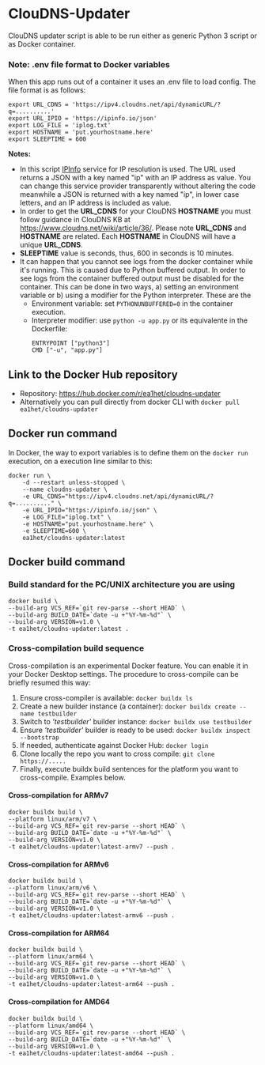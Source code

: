 # ClouDNS-Updater
ClouDNS updater script is able to be run either as generic Python 3 script or as Docker container. 

### Note: .env file format to Docker variables
When this app runs out of a container it uses an .env file to load config. The file format is as follows:

```
export URL_CDNS = 'https://ipv4.cloudns.net/api/dynamicURL/?q=..........'
export URL_IPIO = 'https://ipinfo.io/json'
export LOG_FILE = 'iplog.txt'
export HOSTNAME = 'put.yourhostname.here'
export SLEEPTIME = 600
```
____Notes:____ 
- In this script [IPInfo](https://ipinfo.io) service for IP resolution is used. The URL used returns a JSON with a key named "ip" with an IP address as value. You can change this service provider transparently without altering the code meanwhile a JSON is returned with a key named "ip", in lower case letters, and an IP address is included as value. 
- In order to get the __URL_CDNS__ for your ClouDNS __HOSTNAME__ you must follow guidance in ClouDNS KB at https://www.cloudns.net/wiki/article/36/. Please note __URL_CDNS__ and __HOSTNAME__ are related. Each __HOSTNAME__ in ClouDNS will have a unique __URL_CDNS__. 
- __SLEEPTIME__ value is seconds, thus, 600 in seconds is 10 minutes. 
- It can happen that you cannot see logs from the docker container while it's running. This is caused due to Python buffered output. In order to see logs from the container buffered output must be disabled for the container. This can be done in two ways, a) setting an environment variable or b) using a modifier for the Python interpreter. These are the 
  - Environment variable: set ```PYTHONUNBUFFERED=0``` in the container execution. 
  - Interpreter modifier: use ```python -u app.py``` or its equivalente in the Dockerfile:
    ```
    ENTRYPOINT ["python3"]
    CMD ["-u", "app.py"]
    ``` 

## Link to the Docker Hub repository
- Repository: https://hub.docker.com/r/ea1het/cloudns-updater
- Alternatively you can pull directly from docker CLI with ```docker pull ea1het/cloudns-updater ``` 

## Docker run command
In Docker, the way to export variables is to define them on the ```docker run``` execution, on a execution line similar to this:

```
docker run \
    -d --restart unless-stopped \
    --name cloudns-updater \
    -e URL_CDNS="https://ipv4.cloudns.net/api/dynamicURL/?q=.........." \
    -e URL_IPIO="https://ipinfo.io/json" \
    -e LOG_FILE="iplog.txt" \
    -e HOSTNAME="put.yourhostname.here" \
    -e SLEEPTIME=600 \
    ea1het/cloudns-updater:latest 
```

## Docker build command
### Build standard for the PC/UNIX architecture you are using
``` 
docker build \
--build-arg VCS_REF=`git rev-parse --short HEAD` \
--build-arg BUILD_DATE=`date -u +"%Y-%m-%d"` \
--build-arg VERSION=v1.0 \
-t ea1het/cloudns-updater:latest .
``` 
### Cross-compilation build sequence
Cross-compilation is an experimental Docker feature. You can enable it in your Docker Desktop settings. The procedure to cross-compile can be briefly resumed this way:

  1. Ensure cross-compiler is available: ```docker buildx ls```
  2. Create a new builder instance (a container): ```docker buildx create --name testbuilder```
  3. Switch to _'testbuilder'_ builder instance: ```docker buildx use testbuilder```
  4. Ensure _'testbuilder'_ builder is ready to be used: ```docker buildx inspect --bootstrap``` 
  5. If needed, authenticate against Docker Hub: ```docker login```
  6. Clone locally the repo you want to cross compile: ```git clone https://.....```
  7. Finally, execute buildx build sentences for the platform you want to cross-compile. Examples below. 

#### Cross-compilation for ARMv7
``` 
docker buildx build \
--platform linux/arm/v7 \
--build-arg VCS_REF=`git rev-parse --short HEAD` \
--build-arg BUILD_DATE=`date -u +"%Y-%m-%d"` \
--build-arg VERSION=v1.0 \
-t ea1het/cloudns-updater:latest-armv7 --push .
``` 
#### Cross-compilation for ARMv6
``` 
docker buildx build \
--platform linux/arm/v6 \
--build-arg VCS_REF=`git rev-parse --short HEAD` \
--build-arg BUILD_DATE=`date -u +"%Y-%m-%d"` \
--build-arg VERSION=v1.0 \
-t ea1het/cloudns-updater:latest-armv6 --push .
``` 
#### Cross-compilation for ARM64
``` 
docker buildx build \
--platform linux/arm64 \
--build-arg VCS_REF=`git rev-parse --short HEAD` \
--build-arg BUILD_DATE=`date -u +"%Y-%m-%d"` \
--build-arg VERSION=v1.0 \
-t ea1het/cloudns-updater:latest-arm64 --push .
``` 
#### Cross-compilation for AMD64
``` 
docker buildx build \
--platform linux/amd64 \
--build-arg VCS_REF=`git rev-parse --short HEAD` \
--build-arg BUILD_DATE=`date -u +"%Y-%m-%d"` \
--build-arg VERSION=v1.0 \
-t ea1het/cloudns-updater:latest-amd64 --push .
